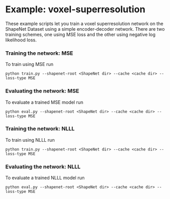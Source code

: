 # Example: voxel-superresolution

These example scripts let you train a voxel superresolution network on the ShapeNet Dataset using a simple encoder-decoder network. There are two training schemes, one using MSE loss and the other using negative log likelihood loss. 


### Training the network: MSE

To train using MSE run
```
python train.py --shapenet-root <ShapeNet dir> --cache <cache dir> --loss-type MSE
```


### Evaluating the network: MSE

To evaluate a trained MSE model run 
```
python eval.py --shapenet-root <ShapeNet dir> --cache <cache dir> --loss-type MSE
```

### Training the network: NLLL

To train using NLLL run
```
python train.py --shapenet-root <ShapeNet dir> --cache <cache dir> --loss-type MSE
```


### Evaluating the network: NLLL

To evaluate a trained NLLL model run 
```
python eval.py --shapenet-root <ShapeNet dir> --cache <cache dir> --loss-type MSE
```

